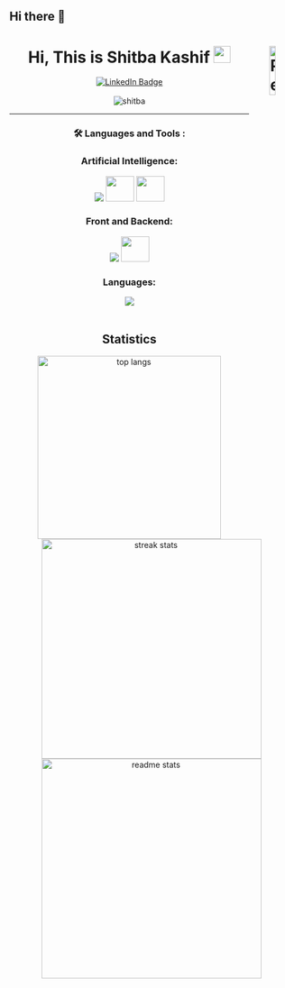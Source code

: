 ## Hi there 👋
<div id="header" align="center">
  <h1>
  Hi, This is Shitba Kashif
  <img src="https://media.giphy.com/media/hvRJCLFzcasrR4ia7z/giphy.gif" width="30px"/>
  <img align="right" src="https://raw.githubusercontent.com/Tarikul-Islam-Anik/Animated-Fluent-Emojis/master/Emojis/Animals/Penguin.png" alt="Penguin" width="15%" style="max-width: 100%;">
  </h1>
  
  <div id="badges">
  <a href="https://www.linkedin.com/in/shitba-kashif-2ab080219/">
    <img src="https://img.shields.io/badge/LinkedIn-blue?style=for-the-badge&logo=linkedin&logoColor=white" alt="LinkedIn Badge"/>
  </a>
    <br><br>
  
  <img src="https://komarev.com/ghpvc/?username=shitbaKashif&label=Profile%20views&color=red&style=flat" alt="shitba"/> 
  
  ---

### :hammer_and_wrench: Languages and Tools :

 <h3>Artificial Intelligence:</h3>
   <img src="https://skillicons.dev/icons?i=pytorch,tensorflow,sklearn" />
   <img src="https://huggingface.gallerycdn.vsassets.io/extensions/huggingface/huggingface-vscode/0.2.2/1716565489869/Microsoft.VisualStudio.Services.Icons.Default"  height="45" width="50" />
   <img src="https://cdn.analyticsvidhya.com/wp-content/uploads/2023/07/langchain3.png"  height="45" width="50" />
   <br>

<h3>Front and Backend:</h3>
<div>  
    <img src="https://skillicons.dev/icons?i=java,react,spring,css,tailwind,html,bootstrap,javascript,nodejs,express,nextjs,npm,js,jquery,postgres" />
    <img src="https://cdn.worldvectorlogo.com/logos/mongodb-icon-2.svg"  height="45" width="50" /><br>
</div>

<h3>Languages:</h3>
<div>
  <img src="https://skillicons.dev/icons?i=python,c,cpp,java" /><br>
</div>


<br>
  <h2>Statistics</h2>
  <img width=325 src="https://github-readme-stats-salesp07.vercel.app/api/top-langs/?username=shitbaKashif&hide=HTML&langs_count=8&layout=compact&theme=react&border_radius=10&size_weight=0.5&count_weight=0.5&exclude_repo=github-readme-stats" alt="top langs" /><br>
  <img width=390 src="https://github-readme-streak-stats-salesp07.vercel.app/?user=shitbaKashif&count_private=true&theme=react&border_radius=10" alt="streak stats"/><br>
  <img width=390 src="https://github-readme-stats-salesp07.vercel.app/api?username=shitbaKashif&count_private=true&show_icons=true&theme=react&rank_icon=github&border_radius=10" alt="readme stats" />
  
    
</div>
<!--
**shitbaKashif/shitbaKashif** is a ✨ _special_ ✨ repository because its `README.md` (this file) appears on your GitHub profile.

Here are some ideas to get you started:

- 🔭 I’m currently working on ...
- 🌱 I’m currently learning ...
- 👯 I’m looking to collaborate on ...
- 🤔 I’m looking for help with ...
- 💬 Ask me about ...
- 📫 How to reach me: ...
- 😄 Pronouns: ...
- ⚡ Fun fact: ...
-->
